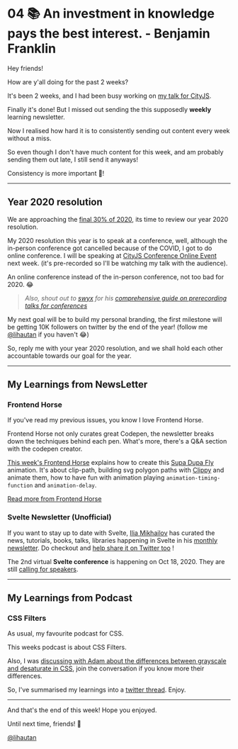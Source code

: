 # 04 📚 An investment in knowledge pays the best interest. - Benjamin Franklin

Hey friends!

How are y'all doing for the past 2 weeks?

It's been 2 weeks, and I had been busy working on [my talk for CityJS](https://cityjsconf.org/speaker/5ef7691c6531335bed0002e0).

Finally it's done! But I missed out sending the this supposedly **weekly** learning newsletter.

Now I realised how hard it is to consistently sending out content every week without a miss.

So even though I don't have much content for this week, and am probably sending them out late, I still send it anyways!

Consistency is more important 💪!

---

## Year 2020 resolution

We are approaching the [final 30% of 2020](https://twitter.com/year_progress), its time to review our year 2020 resolution.

My 2020 resolution this year is to speak at a conference, well, although the in-person conference got cancelled because of the COVID, I got to do online conference. I will be speaking at [CityJS Conference Online Event](https://cityjsconf.org/home) next week. (it's pre-recorded so I'll be watching my talk with the audience).

An online conference instead of the in-person conference, not too bad for 2020. 😂

> _Also, shout out to [swyx](https://twitter.com/swyx) for his  [comprehensive guide on prerecording talks for conferences](https://dev.to/swyx/tips-for-speakers-prerecording-talks-for-online-conferences-4ic9)_


My next goal will be to build my personal branding, the first milestone will be getting 10K followers on twitter by the end of the year! (follow me [@lihautan](https://twitter.com/lihautan) if you haven't 😂) 

So, reply me with your year 2020 resolution, and we shall hold each other accountable towards our goal for the year.

---

## My Learnings from NewsLetter

### Frontend Horse

If you've read my previous issues, you know I love Frontend Horse.

Frontend Horse not only curates great Codepen, the newsletter breaks down the techniques behind each pen. What's more, there's a Q&A section with the codepen creator.

[This week's Frontend Horse](https://frontend.horse/issues/14/) explains how to create this [Supa Dupa Fly](https://codepen.io/hexagoncircle/pen/LYNNYyQ) animation. It's about clip-path, building svg polygon paths with [Clippy](https://bennettfeely.com/clippy/) and animate them, how to have fun with animation playing `animation-timing-function` and `animation-delay`.

[Read more from Frontend Horse](https://frontend.horse/)

### Svelte Newsletter (Unofficial)

If you want to stay up to date with Svelte, [Ilia Mikhailov](https://twitter.com/codechips) has curated the news, tutorials, books, talks, libraries happening in Svelte in his [monthly newsletter](https://reactivity.news/). Do checkout and [help share it on Twitter too](https://twitter.com/intent/tweet?text=Check%20out%20this%20Svelte%20newsletter%20from%20%40codechips&url=https://reactivity.news) !

The 2nd virtual **Svelte conference** is happening on Oct 18, 2020. They are still [calling for speakers](https://docs.google.com/forms/d/e/1FAIpQLSf1M08IJbX4auqtaZE_qsrPWhltikYVJeF7SlVLWTriOrJwCw/viewform).

---

## My Learnings from Podcast

### CSS Filters

As usual, my favourite podcast for CSS.

This weeks podcast is about CSS Filters. 

Also, I was [discussing with Adam about the differences between grayscale and desaturate in CSS](https://twitter.com/lihautan/status/1303138952304422912?s=20), join the conversation if you know more their differences.

So, I've summarised my learnings into a [twitter thread](https://twitter.com/lihautan/status/1303154750406275072). Enjoy.

---

And that's the end of this week! Hope you enjoyed.

Until next time, friends! 👋

[@lihautan](https://twitter.com/lihautan)
